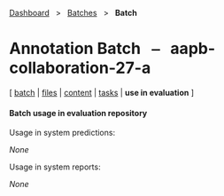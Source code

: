 [Dashboard](../../index.md)  &nbsp; > &nbsp; [Batches](../index.md)  &nbsp; > &nbsp; ****Batch**** 
# Annotation Batch &nbsp; ⎯ &nbsp; aapb-collaboration-27-a

\[ [batch](index.md) | [files](files.md) | [content](content.md) | [tasks](tasks.md) | **use in evaluation** \]

#### Batch usage in evaluation repository

Usage in system predictions:

*None*

Usage in system reports:

*None*

